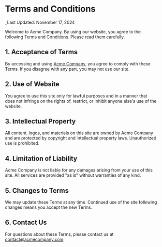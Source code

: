 # Terms and Conditions

_Last Updated: November 17, 2024

Welcome to Acme Company. By using our website, you agree to the following Terms and Conditions. Please read them carefully.

## 1. Acceptance of Terms

By accessing and using [Acme Company](http://acmecompany.com), you agree to comply with these Terms. If you disagree with any part, you may not use our site.

## 2. Use of Website

You agree to use this site only for lawful purposes and in a manner that does not infringe on the rights of, restrict, or inhibit anyone else's use of the website.

## 3. Intellectual Property

All content, logos, and materials on this site are owned by Acme Company and are protected by copyright and intellectual property laws. Unauthorized use is prohibited.

## 4. Limitation of Liability

Acme Company is not liable for any damages arising from your use of this site. All services are provided "as is" without warranties of any kind.

## 5. Changes to Terms

We may update these Terms at any time. Continued use of the site following changes means you accept the new Terms.

## 6. Contact Us

For questions about these Terms, please contact us at contact@acmecompany.com
